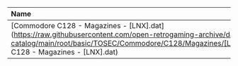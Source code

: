 |Name|Size|
|:---|---:|
|[Commodore C128 - Magazines - [LNX].dat](https://raw.githubusercontent.com/open-retrogaming-archive/dat-catalog/main/root/basic/TOSEC/Commodore/C128/Magazines/[LNX]/Commodore C128 - Magazines - [LNX].dat)|938|

